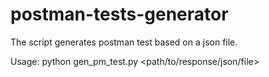 # postman-tests-generator
The script generates postman test based on a json file.

Usage: python gen_pm_test.py <path/to/response/json/file>
